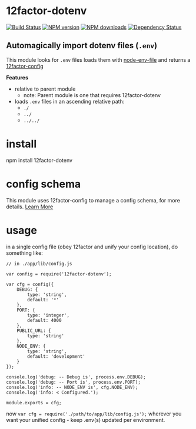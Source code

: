 # 12factor-dotenv

[![Build Status](https://img.shields.io/travis/electblake/node-12factor-dotenv.svg?branch=master)](http://travis-ci.org/docpad/docpad "Check this project's build status on TravisCI")
[![NPM version](https://img.shields.io/npm/v/12factor-dotenv.svg)](https://npmjs.org/package/12factor-dotenv "View this project on NPM")
[![NPM downloads](https://img.shields.io/npm/dm/12factor-dotenv.svg)](https://npmjs.org/package/12factor-dotenv "View this project on NPM")
[![Dependency Status](https://david-dm.org/electblake/12factor-dotenv.svg)](https://david-dm.org/electblake/12factor-dotenv)
<br/>

## Automagically import dotenv files (`.env`)

This module looks for `.env` files loads them with [node-env-file](https://www.npmjs.com/package/node-env-file) and returns a [12factor-config](https://www.npmjs.com/package/12factor-config)

**Features**

* relative to parent module
	* note: Parent module is one that requires 12factor-dotenv
* loads `.env` files in an ascending relative path:
	* `./`
	* `../`
	* `../../`


# install
npm install 12factor-dotenv


# config schema

This module uses 12factor-config to manage a config schema, for more details.
[Learn More](https://www.npmjs.com/package/12factor-config)

# usage

in a single config file (obey 12factor and unify your config location), do something like:

```
// in ./app/lib/config.js

var config = require('12factor-dotenv');

var cfg = config({
	DEBUG: {
		type: 'string',
		default: '*'
	},
	PORT: {
		type: 'integer',
		default: 4000
	},
	PUBLIC_URL: {
		type: 'string'
	},
	NODE_ENV: {
		type: 'string',
		default: 'development'
	}
});

console.log('debug: -- Debug is', process.env.DEBUG);
console.log('debug: -- Port is', process.env.PORT);
console.log('info: -- NODE_ENV is', cfg.NODE_ENV);
console.log('info: < Configured.');

module.exports = cfg;

```

now `var cfg = require('./path/to/app/lib/config.js');` wherever you want your unified config - keep .env(s) updated per environment.